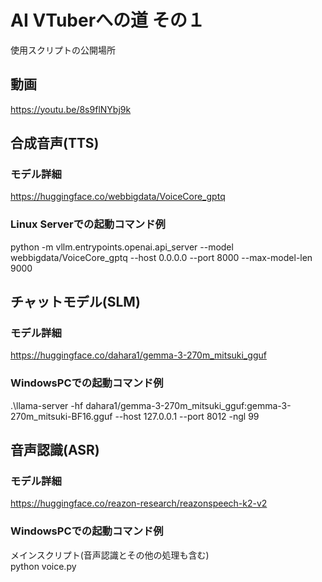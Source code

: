 # AI VTuberへの道 その１

使用スクリプトの公開場所


## 動画
https://youtu.be/8s9flNYbj9k


## 合成音声(TTS)
### モデル詳細
https://huggingface.co/webbigdata/VoiceCore_gptq

### Linux Serverでの起動コマンド例
python -m vllm.entrypoints.openai.api_server --model webbigdata/VoiceCore_gptq --host 0.0.0.0 --port 8000 --max-model-len 9000

## チャットモデル(SLM)
### モデル詳細
https://huggingface.co/dahara1/gemma-3-270m_mitsuki_gguf

### WindowsPCでの起動コマンド例
.\llama-server -hf dahara1/gemma-3-270m_mitsuki_gguf:gemma-3-270m_mitsuki-BF16.gguf --host 127.0.0.1 --port 8012 -ngl 99

## 音声認識(ASR)
### モデル詳細
https://huggingface.co/reazon-research/reazonspeech-k2-v2

### WindowsPCでの起動コマンド例
メインスクリプト(音声認識とその他の処理も含む)  
python voice.py



